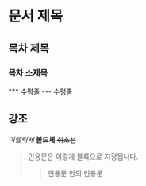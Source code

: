 # 문서 제목
## 목차 제목
### 목차 소제목
*** 수평줄
--- 수평줄

## 강조
*이탤릭체*
**볼드체**
~~취소선~~

>인용문은 이렇게 블록으로 지정됩니다.
>> 인용문 안의 인용문
